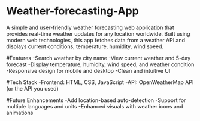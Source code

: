 # Weather-forecasting-App
A simple and user-friendly weather forecasting web application that provides real-time weather updates for any location worldwide. Built using modern web technologies, this app fetches data from a weather API and displays current conditions, temperature, humidity, wind speed.

#Features
-Search weather by city name
-View current weather and 5-day forecast
-Display temperature, humidity, wind speed, and weather condition
-Responsive design for mobile and desktop
-Clean and intuitive UI

#Tech Stack
-Frontend: HTML, CSS, JavaScript
-API: OpenWeatherMap API (or the API you used)

#Future Enhancements
-Add location-based auto-detection
-Support for multiple languages and units
-Enhanced visuals with weather icons and animations


